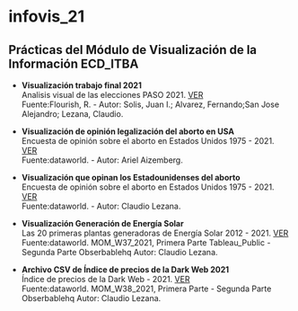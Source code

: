 
# infovis_21

## Prácticas del Módulo de Visualización de la Información ECD_ITBA


- **Visualización trabajo final 2021**  
    Analisis visual de las elecciones PASO 2021.  [VER](https://cdlezana.github.io/infovis_21/trabajo_final_2021.html)  
    Fuente:Flourish, R. - Autor: Solis, Juan I.; Alvarez, Fernando;San Jose Alejandro; Lezana, Claudio.

- **Visualización de opinión legalización del aborto en USA**  
    Encuesta de opinión sobre el aborto en Estados Unidos 1975 - 2021.  [VER](https://cdlezana.github.io/infovis_21/mom2021_w36.html)  
    Fuente:dataworld. - Autor: Ariel Aizemberg.
    
- **Visualización que opinan los Estadounidenses del aborto**  
    Encuesta de opinión sobre el aborto en Estados Unidos 1975 - 2021.  [VER](https://cdlezana.github.io/infovis_21/mom_w36_2021_cl.html)  
    Fuente:dataworld. - Autor: Claudio Lezana.    

- **Visualización Generación de Energía Solar**  
    Las 20 primeras plantas generadoras de Energía Solar 2012 - 2021.  [VER](https://cdlezana.github.io/infovis_21/mom_w37_2021.html)  
    Fuente:dataworld. MOM_W37_2021, Primera Parte Tableau_Public - Segunda Parte Obserbablehq
    Autor: Claudio Lezana.    

- **Archivo CSV de Índice de precios de la Dark Web 2021**  
    Índice de precios de la Dark Web - 2021.  [VER](https://cdlezana.github.io/infovis_21/mom_w38_2021.csv)  
    Fuente:dataworld. MOM_W38_2021, Primera Parte  - Segunda Parte Obserbablehq
    Autor: Claudio Lezana.


 
